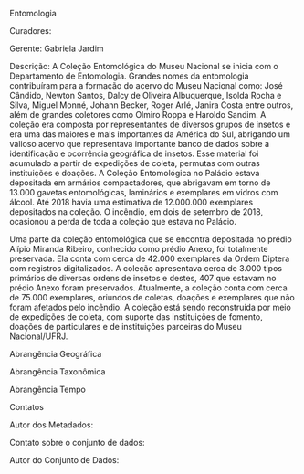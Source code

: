 Entomologia

Curadores:

Gerente: Gabriela Jardim

Descrição:
A Coleção Entomológica do Museu Nacional se inicia com o Departamento de Entomologia. Grandes nomes da entomologia contribuíram para a formação do acervo do Museu Nacional como: José Cândido, Newton Santos, Dalcy de Oliveira Albuquerque, Isolda Rocha e Silva, Miguel Monné, Johann Becker, Roger Arlé, Janira Costa entre outros, além de grandes coletores como Olmiro Roppa e Haroldo Sandim.
A coleção era composta por representantes de diversos grupos de insetos e era uma das maiores e mais importantes da América do Sul, abrigando um valioso acervo que representava importante banco de dados sobre a identificação e ocorrência geográfica de insetos. Esse material foi acumulado a partir de expedições de coleta, permutas com outras instituições e doações.
A Coleção Entomológica no Palácio estava depositada em armários compactadores, que abrigavam em torno de 13.000 gavetas entomológicas, laminários e exemplares em vidros com álcool. Até 2018 havia uma estimativa de 12.000.000 exemplares depositados na coleção. O incêndio, em dois de setembro de 2018, ocasionou a perda de toda a coleção que estava no Palácio.

Uma parte da coleção entomológica que se encontra depositada no prédio Alípio Miranda Ribeiro, conhecido como prédio Anexo, foi totalmente preservada. Ela conta com cerca de 42.000 exemplares da Ordem Diptera com registros digitalizados. A coleção apresentava cerca de 3.000 tipos primários de diversas ordens de insetos e destes, 407 que estavam no prédio Anexo foram preservados.
Atualmente, a coleção conta com cerca de 75.000 exemplares, oriundos de coletas, doações e exemplares que não foram afetados pelo incêndio. A coleção está sendo reconstruída por meio de expedições de coleta, com suporte das instituições de fomento, doações de particulares e de instituições parceiras do Museu Nacional/UFRJ. 


Abrangência Geográfica

Abrangência Taxonômica

Abrangência Tempo

Contatos

Autor dos Metadados:

Contato sobre o conjunto de dados:

Autor do Conjunto de Dados:
